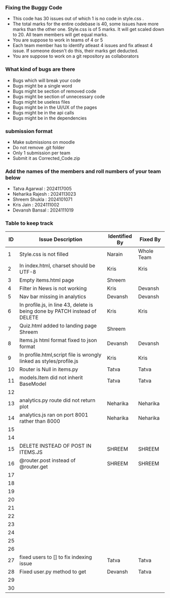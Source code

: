 ### Fixing the Buggy Code

- This code has 30 issues out of which 1 is no code in style.css . 
- The total marks for the entire codebase is 40, some issues have more marks than the other one. Style.css is of 5 marks. It will get scaled down to 20. All team members will get equal marks.
- You are suppose to work in teams of 4 or 5
- Each team member has to identify atleast 4 issues and fix atleast 4 issue. If someone doesn't do this, their marks get deducted.
- You are suppose to work on a git repository as collaborators

### What kind of bugs are there

- Bugs which will break your code
- Bugs might be a single word
- Bugs might be section of removed code
- Bugs might be section of unnecessary code
- Bugs might be useless files
- Bugs might be in the UI/UX of the pages
- Bugs might be in the api calls
- Bugs might be in the dependencies  

### submission format

- Make submissions on moodle
- Do not remove .git folder 
- Only 1 submission per team
- Submit it as Corrected_Code.zip

### Add the names of the members and roll numbers of your team below

- Tatva Agarwal : 2024117005
- Neharika Rajesh : 2024113023
- Shreem Shukla : 2024101071
- Kris Jain : 2024111002
- Devansh Bansal : 2024111019

### Table to keep track

| ID  | Issue Description                        | Identified By | Fixed By     |
|-----|------------------------------------------|---------------|--------------|
| 1   | Style.css is not filled                  |        Narain |  Whole Team  |
| 2   | In index.html, charset should be UTF-8   |          Kris |         Kris |
| 3   |          Empty items.html page           |       Shreem  |              |
| 4   | Filter in News is not working            |          Kris |  Devansh            |
| 5   | Nav bar missing in analytics             | Devansh       | Devansh      |
| 6   | In profile.js, in line 43, delete is being done by PATCH instead of DELETE|               Kris |              Kris |
| 7   |      Quiz.html added to landing page                        Shreem            |     Shreem          |              |
| 8   |  Items.js html format fixed to json format                                        | Devansh              |Devansh              |
| 9   |  In profile.html,script file is wrongly linked as styles/profile.js                                         |              Kris |             Kris |
| 10  |    Router is Null in items.py                                      |      Tatva          |      Tatva        |
| 11  |    models.Item did not inherit BaseModel                                      |      Tatva         |     Tatva         |
| 12  |                                          |               |              |
| 13  |    analytics.py route did  not return plot |    Neharika   |   Neharika   |
| 14  |    analytics.js ran on port 8001 rather than 8000   |   Neharika     |Neharika       |
| 15  |                                          |               |              |
| 14  |                                          |               |              |
| 15  |    DELETE INSTEAD OF POST IN ITEMS.JS                             |  SHREEM             | SHREEM             |
| 16  |        @router.post instead of @router.get                                  | SHREEM              |  SHREEM            |
| 17  |                                          |               |              |
| 18  |                                          |               |              |
| 19  |                                          |               |              |
| 20  |                                          |               |              |
| 21  |                                          |               |              |
| 22  |                                          |               |              |
| 23  |                                          |               |              |
| 24  |                                          |               |              |
| 25  |                                          |               |              |
| 26  |                                          |               |              |
| 27  |    fixed users to [] to fix indexing issue                                   |     Tatva          |     Tatva         |
| 28  |      Fixed user.py method to get                                    |   Devansh            |    Tatva             |
| 29  |                                          |               |              |
| 30  |                                          |               |              |
